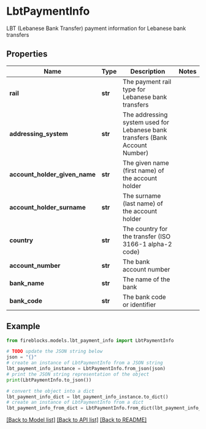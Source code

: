 # LbtPaymentInfo

LBT (Lebanese Bank Transfer) payment information for Lebanese bank transfers

## Properties

Name | Type | Description | Notes
------------ | ------------- | ------------- | -------------
**rail** | **str** | The payment rail type for Lebanese bank transfers | 
**addressing_system** | **str** | The addressing system used for Lebanese bank transfers (Bank Account Number) | 
**account_holder_given_name** | **str** | The given name (first name) of the account holder | 
**account_holder_surname** | **str** | The surname (last name) of the account holder | 
**country** | **str** | The country for the transfer (ISO 3166-1 alpha-2 code) | 
**account_number** | **str** | The bank account number | 
**bank_name** | **str** | The name of the bank | 
**bank_code** | **str** | The bank code or identifier | 

## Example

```python
from fireblocks.models.lbt_payment_info import LbtPaymentInfo

# TODO update the JSON string below
json = "{}"
# create an instance of LbtPaymentInfo from a JSON string
lbt_payment_info_instance = LbtPaymentInfo.from_json(json)
# print the JSON string representation of the object
print(LbtPaymentInfo.to_json())

# convert the object into a dict
lbt_payment_info_dict = lbt_payment_info_instance.to_dict()
# create an instance of LbtPaymentInfo from a dict
lbt_payment_info_from_dict = LbtPaymentInfo.from_dict(lbt_payment_info_dict)
```
[[Back to Model list]](../README.md#documentation-for-models) [[Back to API list]](../README.md#documentation-for-api-endpoints) [[Back to README]](../README.md)


